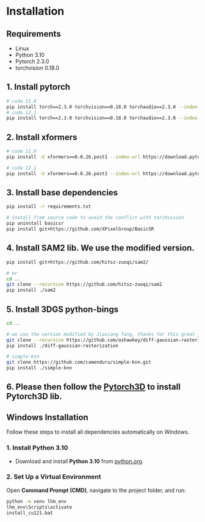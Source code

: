 # Installation

## Requirements

- Linux
- Python 3.10
- Pytorch 2.3.0
- torchvision 0.18.0

## 1. Install pytorch
  ```bash
  # cuda 11.8
  pip install torch==2.3.0 torchvision==0.18.0 torchaudio==2.3.0 --index-url https://download.pytorch.org/whl/cu118
  # cuda 12.1
  pip install torch==2.3.0 torchvision==0.18.0 torchaudio==2.3.0 --index-url https://download.pytorch.org/whl/cu121
  ```

## 2. Install xformers
  ```bash
  # cuda 11.8
  pip install -U xformers==0.0.26.post1 --index-url https://download.pytorch.org/whl/cu118

  # cuda 12.1
  pip install -U xformers==0.0.26.post1 --index-url https://download.pytorch.org/whl/cu121
  ```

## 3. Install base dependencies
  ```bash
  pip install -r requirements.txt

  # install from source code to avoid the conflict with torchvision
  pip uninstall basicsr
  pip install git+https://github.com/XPixelGroup/BasicSR
  ```

## 4. Install SAM2 lib. We use the modified version.
```bash
pip install git+https://github.com/hitsz-zuoqi/sam2/

# or
cd ..
git clone --recursive https://github.com/hitsz-zuoqi/sam2
pip install ./sam2
```

## 5. Install 3DGS python-bings
```bash
cd ..

# we use the version modified by Jiaxiang Tang, thanks for this great job!
git clone --recursive https://github.com/ashawkey/diff-gaussian-rasterization
pip install ./diff-gaussian-rasterization

# simple-knn
git clone https://github.com/camenduru/simple-knn.git
pip install ./simple-knn
```

## 6. Please then follow the [Pytorch3D](https://github.com/facebookresearch/pytorch3d) to install Pytorch3D lib.

## Windows Installation  
Follow these steps to install all dependencies automatically on Windows.  

### **1. Install Python 3.10**  
- Download and install **Python 3.10** from [python.org](https://www.python.org/downloads/release/python-3100/).    

### **2. Set Up a Virtual Environment**  
Open **Command Prompt (CMD)**, navigate to the project folder, and run:  
```bash
python -m venv lhm_env
lhm_env\Scripts\activate
install_cu121.bat
```
